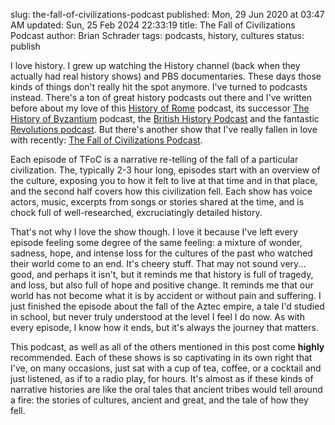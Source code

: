 slug: the-fall-of-civilizations-podcast
published: Mon, 29 Jun 2020 at 03:47 AM
updated: Sun, 25 Feb 2024 22:33:19 
title: The Fall of Civilizations Podcast
author: Brian Schrader
tags: podcasts, history, cultures
status: publish

I love history. I grew up watching the History channel (back when they actually had real history shows) and PBS documentaries. These days those kinds of things don't really hit the spot anymore. I've turned to podcasts instead. There's a ton of great history podcasts out there and I've written before about my love of this [History of Rome][rome] podcast, its successor [The History of Byzantium][byz] podcast, the [British History Podcast][brit] and the fantastic [Revolutions podcast][rev]. But there's another show that I've really fallen in love with recently: [The Fall of Civilizations Podcast][civ].

Each episode of TFoC is a narrative re-telling of the fall of a particular civilization. The, typically 2-3 hour long, episodes start with an overview of the culture, exposing you to how it felt to live at that time and in that place, and the second half covers how this civilization fell. Each show has voice actors, music, excerpts from songs or stories shared at the time, and is chock full of well-researched, excruciatingly detailed history.

That's not why I love the show though. I love it because I've left every episode feeling some degree of the same feeling: a mixture of wonder, sadness, hope, and intense loss for the cultures of the past who watched their world come to an end. It's cheery stuff. That may not sound very... good, and perhaps it isn't, but it reminds me that history is full of tragedy, and loss, but also full of hope and positive change. It reminds me that our world has not become what it is by accident or without pain and suffering. I just finished the episode about the fall of the Aztec empire, a tale I'd studied in school, but never truly understood at the level I feel I do now. As with every episode, I know how it ends, but it's always the journey that matters.

This podcast, as well as all of the others mentioned in this post come **highly** recommended. Each of these shows is so captivating in its own right that I've, on many occasions, just sat with a cup of tea, coffee, or a cocktail and just listened, as if to a radio play, for hours. It's almost as if these kinds of narrative histories are like the oral tales that ancient tribes would tell around a fire: the stories of cultures, ancient and great, and the tale of how they fell.


[rome]: https://thehistoryofrome.typepad.com
[byz]: https://thehistoryofbyzantium.com
[rev]: https://www.revolutionspodcast.com
[civ]: https://fallofcivilizationspodcast.com
[brit]: https://www.thebritishhistorypodcast.com
